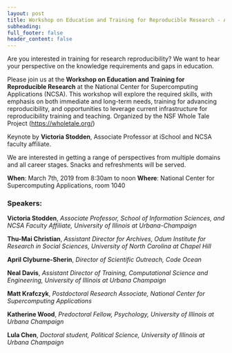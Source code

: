 ```yaml
---
layout: post
title: Workshop on Education and Training for Reproducible Research - An Infrastructure Perspective
subheading: 
full_footer: false
header_content: false
---
```


Are you interested in training for research reproducibility? We want to hear your perspective on the knowledge requirements and gaps in education.

Please join us at the **Workshop on Education and Training for Reproducible Research** at the National Center for Supercomputing Applications (NCSA). This workshop will explore the required skills, with emphasis on both immediate and long-term needs, training for advancing reproducibility, and opportunities to leverage current infrastructure for reproducibility training and teaching. Organized by the NSF Whole Tale Project (https://wholetale.org/)

Keynote by **Victoria Stodden**, Associate Professor at iSchool and NCSA faculty affiliate.

We are interested in getting a range of perspectives from multiple domains and all career stages. Snacks and refreshments will be served.

**When**: March 7th, 2019 from 8:30am to noon
**Where**: National Center for Supercomputing Applications, room 1040

### Speakers:

**Victoria Stodden**, *Associate Professor, School of Information Sciences, and NCSA Faculty Affiliate, University of Illinois at Urbana-Champaign*

**Thu-Mai Christian**, *Assistant Director for Archives, Odum Institute for Research in Social Sciences, University of North Carolina at Chapel Hill*

**April Clyburne-Sherin**, *Director of Scientific Outreach, Code Ocean*

**Neal Davis**, *Assistant Director of Training, Computational Science and Engineering, University of Illinois at Urbana Champaign*

**Matt Krafczyk**, *Postdoctoral Research Associate, National Center for Supercomputing Applications*

**Katherine Wood**, *Predoctoral Fellow, Psychology, University of Illinois at Urbana Champaign*

**Lula Chen**, *Doctoral student, Political Science, University of Illinois at Urbana Champaign*


